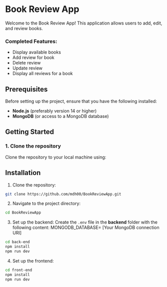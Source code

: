 # Book Review App

Welcome to the Book Review App! This application allows users to add, edit, and review books.

### Completed Features:
- Display available books
- Add review for book
- Delete review
- Update review
- Display all reviews for a book

## Prerequisites

Before setting up the project, ensure that you have the following installed:

- **Node.js** (preferably version 14 or higher)
- **MongoDB** (or access to a MongoDB database)

## Getting Started

### 1. Clone the repository

Clone the repository to your local machine using:
   
## Installation
1. Clone the repository:
```bash
git clone https://github.com/mdh00/BookReviewApp.git
```

2. Navigate to the project directory:
```bash
cd BookReviewApp
```

3. Set up the backend:
Create the `.env` file in the **backend** folder with the following content:
MONGODB_DATABASE= [Your MongoDB connection URI]

```bash
cd back-end
npm install
npm run dev
```

4. Set up the frontend:
```bash
cd front-end
npm install
npm run dev
```

